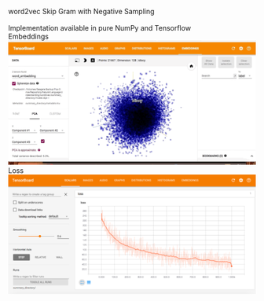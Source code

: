 word2vec
Skip Gram with Negative Sampling <br />  
Implementation available in pure NumPy and Tensorflow <br />
Embeddings <br />
![alt text](https://github.com/pjavia/NLP/blob/master/word2vec/word_vis.gif)
Loss <br />
![alt text](https://github.com/pjavia/NLP/blob/master/word2vec/loss_vis.png)
